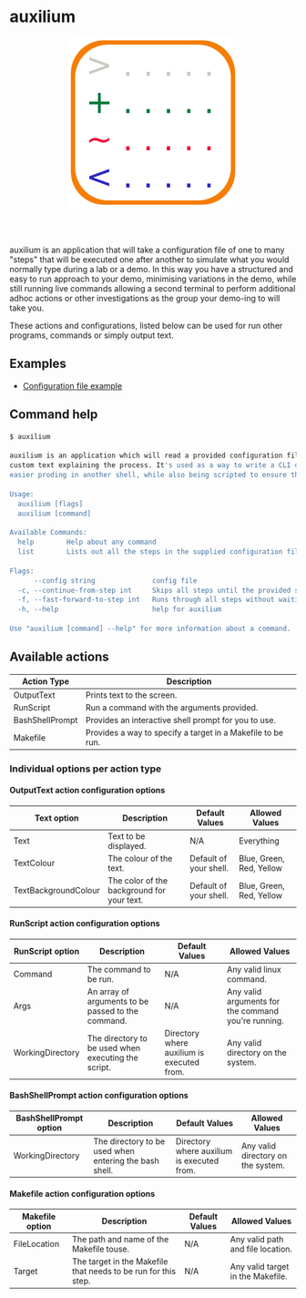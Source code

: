 # auxilium

<p align="center">
  <img width="300" src="./img/auxilium.png">
</p>

<br /><br />

auxilium is an application that will take a configuration file of one to many "steps" that will be executed one after another to simulate what you would normally type during a lab or a demo. In this way you have a structured and easy to run approach to your demo, minimising variations in the demo, while still running live commands allowing a second terminal to perform additional adhoc actions or other investigations as the group your demo-ing to will take you.

These actions and configurations, listed below can be used for run other programs, commands or simply output text.

## Examples

* [Configuration file example](./test/demo.aux.yml)

## Command help

```bash
$ auxilium

auxilium is an application which will read a provided configuration file to run through example CLI scripts with
custom text explaining the process. It's used as a way to write a CLI demo, which runs live commands, allowing for
easier proding in another shell, while also being scripted to ensure the right execution order and pacing.

Usage:
  auxilium [flags]
  auxilium [command]

Available Commands:
  help        Help about any command
  list        Lists out all the steps in the supplied configuration file.

Flags:
      --config string              config file
  -c, --continue-from-step int     Skips all steps until the provided step number. Default is 0.
  -f, --fast-forward-to-step int   Runs through all steps without waiting for any next step signals until the provided step number. Default is 0.
  -h, --help                       help for auxilium

Use "auxilium [command] --help" for more information about a command.
```

## Available actions

| Action Type | Description |
| --- | --- |
| OutputText | Prints text to the screen. |
| RunScript | Run a command with the arguments provided. |
| BashShellPrompt | Provides an interactive shell prompt for you to use. |
| Makefile | Provides a way to specify a target in a Makefile to be run. |

### Individual options per action type

#### OutputText action configuration options

| Text option | Description | Default Values | Allowed Values |
| --- | --- | --- | --- |
| Text | Text to be displayed. | N/A | Everything |
| TextColour | The colour of the text. | Default of your shell. | Blue, Green, Red, Yellow |
| TextBackgroundColour | The color of the background for your text. | Default of your shell. | Blue, Green, Red, Yellow |

#### RunScript action configuration options

| RunScript option | Description | Default Values | Allowed Values |
| --- | --- | --- | --- |
| Command | The command to be run. | N/A | Any valid linux command. |
| Args | An array of arguments to be passed to the command. | N/A | Any valid arguments for the command you're running. |
| WorkingDirectory | The directory to be used when executing the script. | Directory where auxilium is executed from. | Any valid directory on the system. |

#### BashShellPrompt action configuration options

| BashShellPrompt option | Description | Default Values | Allowed Values |
| --- | --- | --- | --- |
| WorkingDirectory | The directory to be used when entering the bash shell. | Directory where auxilium is executed from. | Any valid directory on the system. |

#### Makefile action configuration options

| Makefile option | Description | Default Values | Allowed Values |
| --- | --- | --- | --- |
| FileLocation | The path and name of the Makefile touse. | N/A | Any valid path and file location. |
| Target | The target in the Makefile that needs to be run for this step. | N/A | Any valid target in the Makefile. |
